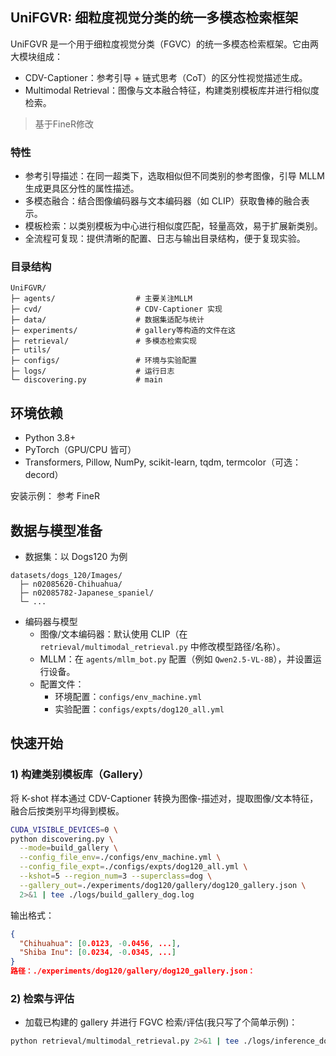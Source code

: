 
## UniFGVR: 细粒度视觉分类的统一多模态检索框架

UniFGVR 是一个用于细粒度视觉分类（FGVC）的统一多模态检索框架。它由两大模块组成：
- CDV-Captioner：参考引导 + 链式思考（CoT）的区分性视觉描述生成。
- Multimodal Retrieval：图像与文本融合特征，构建类别模板库并进行相似度检索。

> 基于FineR修改

### 特性
- 参考引导描述：在同一超类下，选取相似但不同类别的参考图像，引导 MLLM 生成更具区分性的属性描述。
- 多模态融合：结合图像编码器与文本编码器（如 CLIP）获取鲁棒的融合表示。
- 模板检索：以类别模板为中心进行相似度匹配，轻量高效，易于扩展新类别。
- 全流程可复现：提供清晰的配置、日志与输出目录结构，便于复现实验。

### 目录结构
```text
UniFGVR/
├─ agents/                  # 主要关注MLLM
├─ cvd/                     # CDV-Captioner 实现
├─ data/                    # 数据集适配与统计
├─ experiments/             # gallery等构造的文件在这
├─ retrieval/               # 多模态检索实现
├─ utils/                   
├─ configs/                 # 环境与实验配置
├─ logs/                    # 运行日志
└─ discovering.py           # main
```

## 环境依赖
- Python 3.8+
- PyTorch（GPU/CPU 皆可）
- Transformers, Pillow, NumPy, scikit-learn, tqdm, termcolor（可选：decord）

安装示例：
参考 FineR
<!-- ```bash
# 按需选择你的 CUDA/CPU 版本
pip install torch torchvision --index-url https://download.pytorch.org/whl/cu121

pip install transformers pillow numpy scikit-learn tqdm termcolor
``` -->

## 数据与模型准备
- 数据集：以 Dogs120 为例
```text
datasets/dogs_120/Images/
  ├─ n02085620-Chihuahua/
  ├─ n02085782-Japanese_spaniel/
  └─ ...
```

- 编码器与模型
  - 图像/文本编码器：默认使用 CLIP（在 `retrieval/multimodal_retrieval.py` 中修改模型路径/名称）。
  - MLLM：在 `agents/mllm_bot.py` 配置（例如 `Qwen2.5-VL-8B`），并设置运行设备。
  - 配置文件：
    - 环境配置：`configs/env_machine.yml`
    - 实验配置：`configs/expts/dog120_all.yml`

## 快速开始

### 1) 构建类别模板库（Gallery）
将 K-shot 样本通过 CDV-Captioner 转换为图像-描述对，提取图像/文本特征，融合后按类别平均得到模板。

```bash
CUDA_VISIBLE_DEVICES=0 \
python discovering.py \
  --mode=build_gallery \
  --config_file_env=./configs/env_machine.yml \
  --config_file_expt=./configs/expts/dog120_all.yml \
  --kshot=5 --region_num=3 --superclass=dog \
  --gallery_out=./experiments/dog120/gallery/dog120_gallery.json \
  2>&1 | tee ./logs/build_gallery_dog.log
```

输出格式：
```json
{
  "Chihuahua": [0.0123, -0.0456, ...],
  "Shiba Inu": [0.0234, -0.0345, ...]
}
路径：./experiments/dog120/gallery/dog120_gallery.json：
```

### 2) 检索与评估

- 加载已构建的 gallery 并进行 FGVC 检索/评估(我只写了个简单示例)：
```bash
python retrieval/multimodal_retrieval.py 2>&1 | tee ./logs/inference_dog.log
```
